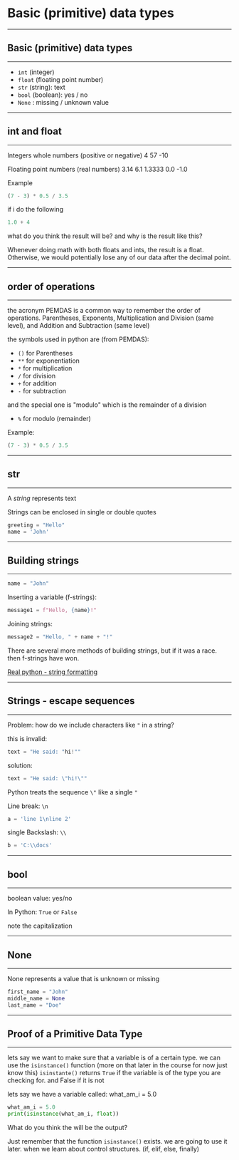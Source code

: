 # Basic (primitive) data types

---
## Basic (primitive) data types
---

- `int` (integer)
- `float` (floating point number)
- `str` (string): text
- `bool` (boolean): yes / no
- `None` : missing / unknown value

---
## int and float
---
Integers whole numbers (positive or negative) 
4
57
-10

Floating point numbers (real numbers)
3.14
6.1
1.3333
0.0
-1.0

Example
```py
(7 - 3) * 0.5 / 3.5
```

if i do the following

```py
1.0 + 4
```
what do you think the result will be?
and why is the result like this?


Whenever doing math with both floats and ints, the result is a float. Otherwise, 
we would potentially lose any of our data after the decimal point.

---
## order of operations
---

the acronym PEMDAS is a common way to remember the order of operations.
Parentheses, Exponents, Multiplication and Division (same level), and Addition and Subtraction (same level)

the symbols used in python are (from PEMDAS):
- `()` for Parentheses
- `**` for exponentiation
- `*` for multiplication
- `/` for division
- `+` for addition
- `-` for subtraction

and the special one is "modulo" which is the remainder of a division
- `%` for modulo (remainder)


Example:
```py
(7 - 3) * 0.5 / 3.5
```

---
## str
---
A _string_ represents text

Strings can be enclosed in single or double quotes

```py
greeting = "Hello"
name = 'John'
```

---
## Building strings
---

```py
name = "John"
```

Inserting a variable (f-strings):

```py
message1 = f"Hello, {name}!"
```

Joining strings:

```py
message2 = "Hello, " + name + "!"
```

There are several more methods of building strings, but if it was a race. then f-strings have won.

[Real python - string formatting](https://realpython.com/python-string-formatting/)

---
## Strings - escape sequences
---

Problem: how do we include characters like `"` in a string?

this is invalid:

```py
text = "He said: "hi!""
```

solution:

```py
text = "He said: \"hi!\""
```

Python treats the sequence `\"` like a single `"`


Line break: `\n`

```py
a = 'line 1\nline 2'
```

single Backslash: `\\`

```py
b = 'C:\\docs'
```

---
## bool
---
boolean value: yes/no

In Python: `True` or `False`

note the capitalization

---
## None
---
None represents a value that is unknown or missing

```py
first_name = "John"
middle_name = None
last_name = "Doe"
```

---
## Proof of a Primitive Data Type
---
lets say we want to make sure that a variable is of a certain type.
we can use the `isinstance()` function (more on that later in the course for now just know this)
`isinstante()` returns `True` if the variable is of the type you are checking for. and False if it is not

lets say we have a variable called:  what_am_i = 5.0
```py
what_am_i = 5.0
print(isinstance(what_am_i, float))
```
What do you think the will be the output?

Just remember that the function `isinstance()` exists. we are going to use it later. when we learn about control
structures. (if, elif, else, finally)